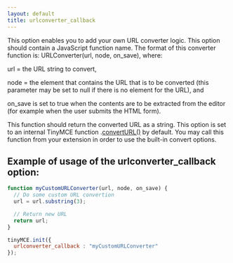 ```yaml
---
layout: default
title: urlconverter_callback
---
```


This option enables you to add your own URL converter logic. This option should contain a JavaScript function name. The format of this converter function is: URLConverter(url, node, on_save), where:

url = the URL string to convert,

node = the element that contains the URL that is to be converted (this parameter may be set to null if there is no element for the URL), and

on_save is set to true when the contents are to be extracted from the editor (for example when the user submits the HTML form).

This function should return the converted URL as a string. This option is set to an internal TinyMCE function <editor>.[convertURL()](/api/class_tinymce.Editor.html/#converturl) by default. You may call this function from your extension in order to use the built-in convert options.

## Example of usage of the urlconverter_callback option:

```js
function myCustomURLConverter(url, node, on_save) {
  // Do some custom URL convertion
  url = url.substring(3);

  // Return new URL
  return url;
}

tinyMCE.init({
  urlconverter_callback : "myCustomURLConverter"
});
```
